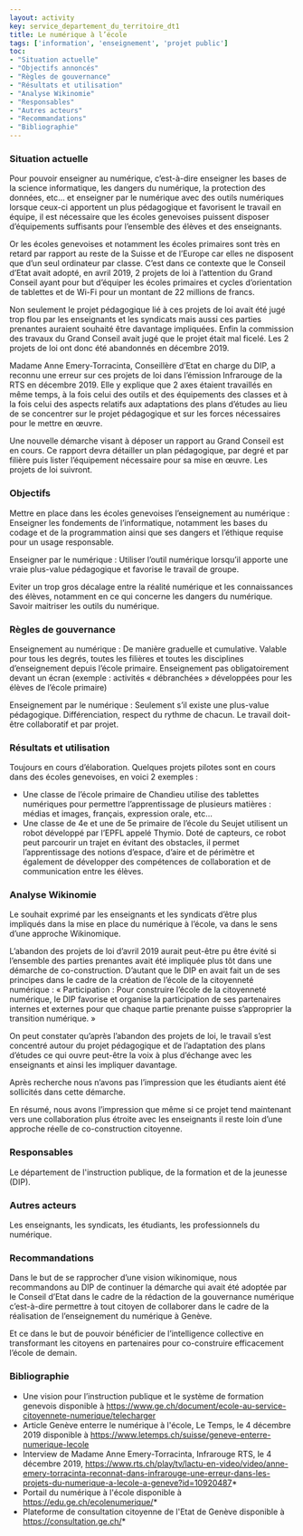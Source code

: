 ```yaml
---
layout: activity
key: service_departement_du_territoire_dt1
title: Le numérique à l’école
tags: ['information', 'enseignement', 'projet public']
toc:
- "Situation actuelle"
- "Objectifs annoncés"
- "Règles de gouvernance"
- "Résultats et utilisation"
- "Analyse Wikinomie"
- "Responsables"
- "Autres acteurs"
- "Recommandations"
- "Bibliographie"
---
```


### Situation actuelle

Pour pouvoir enseigner au numérique, c’est-à-dire enseigner les bases de la science informatique, les dangers du numérique, la protection des données, etc… et enseigner par le numérique avec des outils numériques lorsque ceux-ci apportent un plus pédagogique et favorisent le travail en équipe, il est nécessaire que les écoles genevoises puissent disposer d’équipements suffisants pour l’ensemble des élèves et des enseignants.

Or les écoles genevoises et notamment les écoles primaires sont très en retard par rapport au reste de la Suisse et de l’Europe car elles ne disposent que d’un seul ordinateur par classe. C’est dans ce contexte que le Conseil d’Etat avait adopté, en avril 2019, 2 projets de loi à l’attention du Grand Conseil ayant pour but d’équiper les écoles primaires et cycles d’orientation de tablettes et de Wi-Fi pour un montant de 22 millions de francs.

Non seulement le projet pédagogique lié à ces projets de loi avait été jugé trop flou par les enseignants et les syndicats mais aussi ces parties prenantes auraient souhaité être davantage impliquées. Enfin la commission des travaux du Grand Conseil avait jugé que le projet était mal ficelé.
Les 2 projets de loi ont donc été abandonnés en décembre 2019.

Madame Anne Emery-Torracinta, Conseillère d’Etat en charge du DIP, a reconnu une erreur sur ces projets de loi dans l’émission Infrarouge de la RTS en décembre 2019. Elle y explique que 2 axes étaient travaillés en même temps, à la fois celui des outils et des équipements des classes et à la fois celui des aspects relatifs aux adaptations des plans d’études au lieu de se concentrer sur le projet pédagogique et sur les forces nécessaires pour le mettre en œuvre.

Une nouvelle démarche visant à déposer un rapport au Grand Conseil est en cours. Ce rapport devra détailler un plan pédagogique, par degré et par filière puis lister l’équipement nécessaire pour sa mise en œuvre. Les projets de loi suivront.

### Objectifs

Mettre en place dans les écoles genevoises l’enseignement au numérique : Enseigner les fondements de l’informatique, notamment les bases du codage et de la programmation ainsi que ses dangers et l’éthique requise pour un usage responsable.

Enseigner par le numérique : Utiliser l’outil numérique lorsqu’il apporte une vraie plus-value pédagogique et favorise le travail de groupe.

Eviter un trop gros décalage entre la réalité numérique et les connaissances des élèves, notamment en ce qui concerne les dangers du numérique. Savoir maitriser les outils du numérique.

### Règles de gouvernance

Enseignement au numérique :
De manière graduelle et cumulative.
Valable pour tous les degrés, toutes les filières et toutes les disciplines d’enseignement depuis l’école primaire.
Enseignement pas obligatoirement devant un écran (exemple : activités « débranchées » développées pour les élèves de l’école primaire)

Enseignement par le numérique :
Seulement s’il existe une plus-value pédagogique.
Différenciation, respect du rythme de chacun.
Le travail doit-être collaboratif et par projet.

### Résultats et utilisation

Toujours en cours d’élaboration.
Quelques projets pilotes sont en cours dans des écoles genevoises, en voici 2 exemples :

-	Une classe de l’école primaire de Chandieu utilise des tablettes numériques pour permettre l’apprentissage de plusieurs matières : médias et images, français, expression orale, etc…
-	Une classe de 4e et une de 5e primaire de l’école du Seujet utilisent un robot développé par l’EPFL appelé Thymio. Doté de capteurs, ce robot peut parcourir un trajet en évitant des obstacles, il permet l’apprentissage des notions d’espace, d’aire et de périmètre et également de développer des compétences de collaboration et de communication entre les élèves.

### Analyse Wikinomie

Le souhait exprimé par les enseignants et les syndicats d’être plus impliqués dans la mise en place du numérique à l’école, va dans le sens d’une approche Wikinomique.

L’abandon des projets de loi d’avril 2019 aurait peut-être pu être évité si l’ensemble des parties prenantes avait été impliquée plus tôt dans une démarche de co-construction.
D’autant que le DIP en avait fait un de ses principes dans le cadre de la création de l’école de la citoyenneté numérique : « Participation : Pour construire l’école de la citoyenneté numérique, le DIP favorise et organise la participation de ses partenaires internes et externes pour que chaque partie prenante puisse s’approprier la transition numérique. »

On peut constater qu’après l’abandon des projets de loi, le travail s’est concentré autour du projet pédagogique et de l’adaptation des plans d’études ce qui ouvre peut-être la voix à plus d’échange avec les enseignants et ainsi les impliquer davantage.

Après recherche nous n’avons pas l’impression que les étudiants aient été sollicités dans cette démarche.

En résumé, nous avons l’impression que même si ce projet tend maintenant vers une collaboration plus étroite avec les enseignants il reste loin d’une approche réelle de co-construction citoyenne.

### Responsables

Le département de l'instruction publique, de la formation et de la jeunesse (DIP).

### Autres acteurs

Les enseignants, les syndicats, les étudiants, les professionnels du numérique.

### Recommandations

Dans le but de se rapprocher d’une vision wikinomique, nous recommandons au DIP de continuer la démarche qui avait été adoptée par le Conseil d’Etat dans le cadre de la rédaction de la gouvernance numérique c’est-à-dire permettre à tout citoyen de collaborer dans le cadre de la réalisation de l’enseignement du numérique à Genève.

Et ce dans le but de pouvoir bénéficier de l’intelligence collective en transformant les citoyens en partenaires pour co-construire efficacement l’école de demain.

### Bibliographie
- Une vision pour l’instruction publique et le système de formation genevois disponible à https://www.ge.ch/document/ecole-au-service-citoyennete-numerique/telecharger
- Article Genève enterre le numérique à l'école, Le Temps, le 4 décembre 2019 disponible à https://www.letemps.ch/suisse/geneve-enterre-numerique-lecole
- Interview de Madame Anne Emery-Torracinta, Infrarouge RTS, le 4 décembre 2019, https://www.rts.ch/play/tv/lactu-en-video/video/anne-emery-torracinta-reconnat-dans-infrarouge-une-erreur-dans-les-projets-du-numerique-a-lecole-a-geneve?id=10920487*
- Portail du numérique à l'école disponible à https://edu.ge.ch/ecolenumerique/*
- Plateforme de consultation citoyenne de l'Etat de Genève disponible à https://consultation.ge.ch/*
